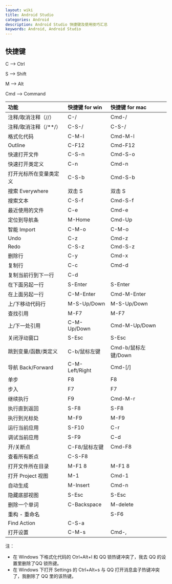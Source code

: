 ```yaml
---
layout: wiki
title: Android Studio
categories: Android
description: Android Studio 快捷键及使用技巧汇总
keywords: Android, Android Studio
---
```


## 快捷键

C --> Ctrl

S --> Shift

M --> Alt

Cmd --> Command

| 功能                    | 快捷键 for win | 快捷键 for mac      |
|:------------------------|:---------------|:--------------------|
| 注释/取消注释（//）     | C-/            | Cmd-/               |
| 注释/取消注释（/\*\*/） | C-S-/          | C-S-/               |
| 格式化代码              | C-M-l          | Cmd-M-l             |
| Outline                 | C-F12          | Cmd-F12             |
| 快速打开文件            | C-S-n          | Cmd-S-o             |
| 快速打开类定义          | C-n            | Cmd-n               |
| 打开光标所在变量类定义  | C-S-b          | Cmd-S-b             |
| 搜索 Everywhere         | 双击 S         | 双击 S              |
| 搜索文本                | C-S-f          | Cmd-S-f             |
| 最近使用的文件          | C-e            | Cmd-e               |
| 定位到导航条            | M-Home         | Cmd-Up              |
| 智能 Import             | C-M-o          | C-M-o               |
| Undo                    | C-z            | Cmd-z               |
| Redo                    | C-S-z          | Cmd-S-z             |
| 删除行                  | C-y            | Cmd-x               |
| 复制行                  | C-c            | Cmd-d               |
| 复制当前行到下一行      | C-d            |                     |
| 在下面另起一行          | S-Enter        | S-Enter             |
| 在上面另起一行          | C-M-Enter      | Cmd-M-Enter         |
| 上/下移动代码行         | M-S-Up/Down    | M-S-Up/Down         |
| 查找引用                | M-F7           | M-F7                |
| 上/下一处引用           | C-M-Up/Down    | Cmd-M-Up/Down       |
| 关闭浮动窗口            | S-Esc          | S-Esc               |
| 跳到变量/函数/类定义    | C-b/鼠标左键   | Cmd-b/鼠标左键/Down |
| 导航 Back/Forward       | C-M-Left/Right | Cmd-[/]             |
| 单步                    | F8             | F8                  |
| 步入                    | F7             | F7                  |
| 继续执行                | F9             | Cmd-M-r             |
| 执行直到返回            | S-F8           | S-F8                |
| 执行到光标处            | M-F9           | M-F9                |
| 运行当前应用            | S-F10          | C-r                 |
| 调试当前应用            | S-F9           | C-d                 |
| 开/关断点               | C-F8/鼠标左键  | Cmd-F8              |
| 查看所有断点            | C-S-F8         |                     |
| 打开文件所在目录        | M-F1 8         | M-F1 8              |
| 打开 Project 视图       | M-1            | Cmd-1               |
| 自动生成                | M-Insert       | Cmd-n               |
| 隐藏底部视图            | S-Esc          | S-Esc               |
| 删除一个单词            | C-Backspace    | M-delete            |
| 重构 - 重命名           |                | S-F6                |
| Find Action             | C-S-a          |                     |
| 打开设置                | C-M-s          | Cmd-,               |

注：

* 在 Windows 下格式化代码的 Ctrl+Alt+l 和 QQ 锁热键冲突了，我去 QQ 的设置里删除了QQ 锁热键。
* 在 Windows 下打开 Settings 的 Ctrl+Alt+s 与 QQ 打开消息盒子热键冲突了，我删除了 QQ 里的该热键。
